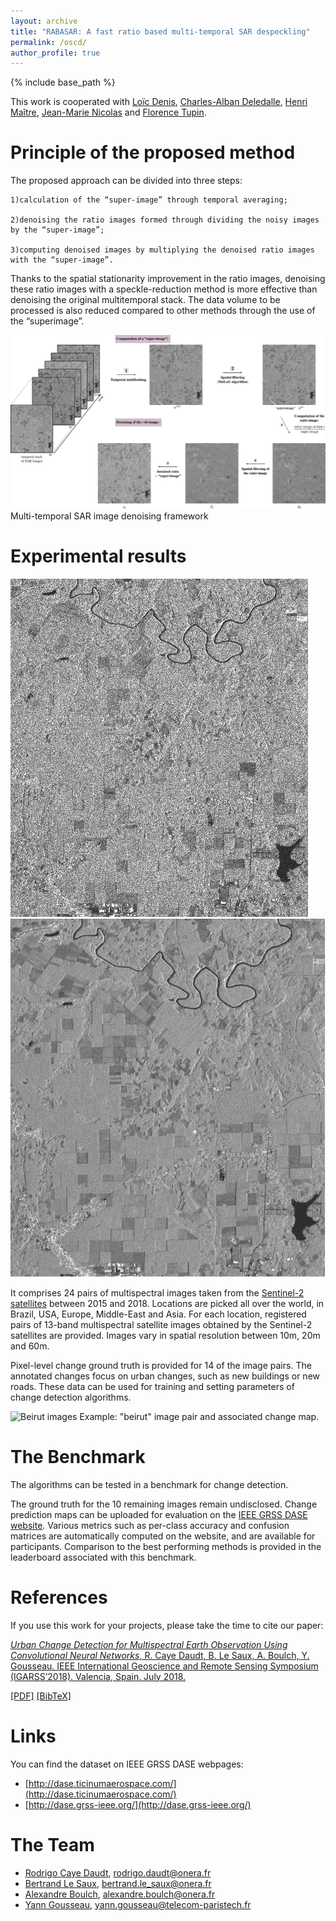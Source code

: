 ```yaml
---
layout: archive
title: "RABASAR: A fast ratio based multi-temporal SAR despeckling"
permalink: /oscd/
author_profile: true
---
```


{% include base_path %}

This work is cooperated with [Loïc Denis](https://perso.univ-st-etienne.fr/deniloic/), [Charles-Alban Deledalle](https://www.math.u-bordeaux.fr/~cdeledal/), [Henri Maître](https://perso.telecom-paristech.fr/maitre/), [Jean-Marie Nicolas](https://perso.telecom-paristech.fr/nicolas/) and [Florence Tupin](https://perso.telecom-paristech.fr/tupin/).

Principle of the proposed method
======
The proposed approach can be divided into three steps: 

    1)calculation of the “super-image” through temporal averaging; 
    
    2)denoising the ratio images formed through dividing the noisy images by the “super-image”; 
    
    3)computing denoised images by multiplying the denoised ratio images with the “super-image”.

Thanks to the spatial stationarity improvement in the ratio images, denoising these ratio images with a speckle-reduction
method is more effective than denoising the original multitemporal stack. The data volume to be processed is also reduced compared to other methods through the use of the “superimage”.

![Flowchart](/images/flowchart2.png)
Multi-temporal SAR image denoising framework


Experimental results
======


![NoisyImg](/images/NoisyImg.png)![superImg](/images/superImg.png)





It comprises 24 pairs of multispectral images taken from the [Sentinel-2 satellites](https://sentinel.esa.int/web/sentinel/missions/sentinel-2) between 2015 and 2018. Locations are picked all over the world, in Brazil, USA, Europe, Middle-East and Asia. For each location, registered pairs of 13-band multispectral satellite images obtained by the Sentinel-2 satellites are provided. Images vary in spatial resolution between 10m, 20m and 60m.

Pixel-level change ground truth is provided for 14 of the image pairs. The annotated changes focus on urban changes, such as new buildings or new roads. These data can be used for training and setting parameters of change detection algorithms.

![Beirut images](/images/beirut-conc.png)
Example: "beirut" image pair and associated change map.

The Benchmark
======
The algorithms can be tested in a benchmark for change detection.

The ground truth for the 10 remaining images remain undisclosed. Change prediction maps can be uploaded for evaluation on the [IEEE GRSS DASE website](http://dase.ticinumaerospace.com/). Various metrics such as per-class accuracy and confusion matrices are automatically computed on the website, and are available for participants. Comparison to the best performing methods is provided in the leaderboard associated with this benchmark.
  
References
======
If you use this work for your projects, please take the time to cite our paper:

[*Urban Change Detection for Multispectral Earth Observation Using Convolutional Neural Networks*, R. Caye Daudt, B. Le Saux, A. Boulch, Y. Gousseau. IEEE International Geoscience and Remote Sensing Symposium (IGARSS’2018). Valencia, Spain. July 2018.](https://rcdaudt.github.io/publication/2018-08-22-urban-change-detection)

[[PDF]](http://rcdaudt.github.io/files/2018igarss-change-detection.pdf) [[BibTeX]](http://rcdaudt.github.io/files/daudt2018urban.bib)


Links
======
You can find the dataset on IEEE GRSS DASE webpages:

* [http://dase.ticinumaerospace.com/](http://dase.ticinumaerospace.com/)
* [http://dase.grss-ieee.org/](http://dase.grss-ieee.org/)





The Team
======
* [Rodrigo Caye Daudt](https://rcdaudt.github.io/), rodrigo.daudt@onera.fr
* [Bertrand Le Saux](https://blesaux.github.io/), bertrand.le_saux@onera.fr
* [Alexandre Boulch](https://aboulch.github.io/), alexandre.boulch@onera.fr
* [Yann Gousseau](https://perso.telecom-paristech.fr/gousseau/), yann.gousseau@telecom-paristech.fr
  

